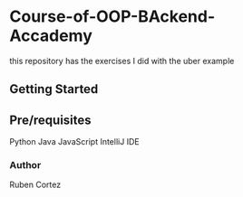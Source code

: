 # Course-of-OOP-BAckend-Accademy
this repository has the exercises I did with the uber example

## Getting Started

## Pre/requisites
Python
Java
JavaScript
IntelliJ IDE
### Author
Ruben Cortez
